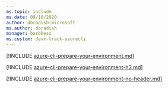 ```yaml
---
ms.topic: include
ms.date: 09/10/2020
author: dbradish-microsoft
ms.author: dbradish
manager: barbkess
ms.custom: devx-track-azurecli
---
```


[!INCLUDE [azure-cli-prepare-your-environment.md](./includes/azure-cli-prepare-your-environment-no-header.md)]

[!INCLUDE [azure-cli-prepare-your-environment-h3.md](./includes/azure-cli-prepare-your-environment-h3.md)]

[!INCLUDE [azure-cli-prepare-your-environment-no-header.md](./includes/azure-cli-prepare-your-environment.md)]
